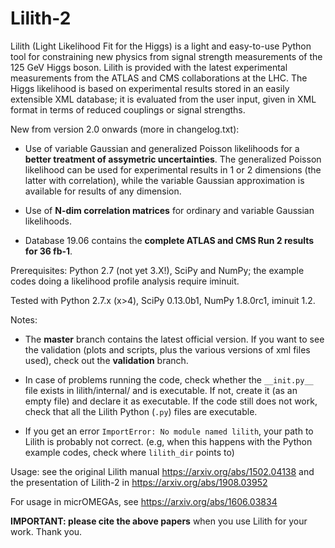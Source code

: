 # Lilith-2

Lilith (Light Likelihood Fit for the Higgs) is a light and easy-to-use Python tool for constraining new physics from signal strength measurements of the 125 GeV Higgs boson. Lilith is provided with the latest experimental measurements from the ATLAS and CMS collaborations at the LHC. The Higgs likelihood is based on experimental results stored in an easily extensible XML database; it is evaluated from the user input, given in XML format in terms of reduced couplings or signal strengths. 

New from version 2.0 onwards (more in changelog.txt):

- Use of variable Gaussian and generalized Poisson likelihoods for a __better treatment of assymetric uncertainties__. 
The generalized Poisson likelihood can be used for experimental results in 1 or 2 dimensions (the latter with correlation), while the variable Gaussian approximation is available for results of any dimension. 

- Use of __N-dim correlation matrices__ for ordinary and variable Gaussian likelihoods.

- Database 19.06 contains the __complete ATLAS and CMS Run 2 results for 36 fb-1__.

Prerequisites: Python 2.7 (not yet 3.X!), SciPy and NumPy; 
the example codes doing a likelihood profile analysis require iminuit.

Tested with Python 2.7.x (x>4), SciPy 0.13.0b1, NumPy 1.8.0rc1, iminuit 1.2.

Notes:

- The __master__ branch contains the latest official version. If you want to see the validation (plots and scripts, plus the various versions of xml files used), check out the __validation__ branch. 

- In case of problems running the code, check whether the `__init.py__` file exists in lilith/internal/ and is executable. If not, create it (as an empty file) and declare it as executable. If the code still does not work, check that all the Lilith Python (`.py`) files are executable.  

- If you get an error `ImportError: No module named lilith`, your path to Lilith is probably not correct. (e.g, when this happens with the Python example codes, check where `lilith_dir` points to)

Usage: see the original Lilith manual https://arxiv.org/abs/1502.04138 and the presentation of Lilith-2 in https://arxiv.org/abs/1908.03952

For usage in micrOMEGAs, see https://arxiv.org/abs/1606.03834

**IMPORTANT: please cite the above papers** when you use Lilith for your work. Thank you.
